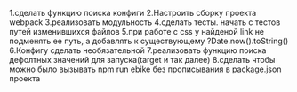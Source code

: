 1.сделать функцию поиска конфиги
2.Настроить сборку проекта webpack
3.реализовать модульность
4.сделать тесты. начать с тестов путей изменившихся файлов
5.при работе с css у найденой link не подменять ее путь, а добавлять к существующему ?Date.now().toString()
6.Конфигу сделать необязательной
7.реализовать функцию поиска дефолтных значений для запуска(target и так далее)
8.сделать чтобы можно было вызывать npm run ebike без прописывания в package.json проекта